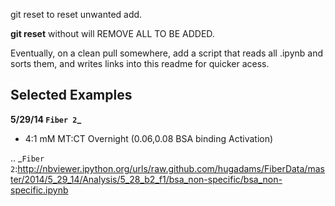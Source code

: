 git reset <file> to reset unwanted add.

**git reset** without will REMOVE ALL TO BE ADDED.

Eventually, on a clean pull somewhere, add a script that reads all .ipynb and sorts them, and writes links into this readme for quicker acess.

Selected Examples
-----------------

**5/29/14 `Fiber 2`_**
   - 4:1 mM MT:CT Overnight (0.06,0.08 BSA binding Activation)

   .. _`Fiber 2`:http://nbviewer.ipython.org/urls/raw.github.com/hugadams/FiberData/master/2014/5_29_14/Analysis/5_28_b2_f1/bsa_non-specific/bsa_non-specific.ipynb
